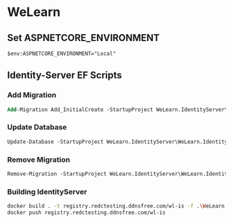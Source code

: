 # WeLearn

## Set ASPNETCORE_ENVIRONMENT

```ps
$env:ASPNETCORE_ENVIRONMENT="Local"
```

## Identity-Server EF Scripts

### Add Migration

```ps
Add-Migration Add_InitialCreate -StartupProject WeLearn.IdentityServer\WeLearn.IdentityServer -Project WeLearn.Data\WeLearn.Data -OutputDir Migrations -Context WeLearn.Data.Persistence.ApplicationDbContext
```

### Update Database

```ps
Update-Database -StartupProject WeLearn.IdentityServer\WeLearn.IdentityServer -Project WeLearn.Data -Context WeLearn.Data.Persistence.ApplicationDbContext
```

### Remove Migration

```ps
Remove-Migration -StartupProject WeLearn.IdentityServer\WeLearn.IdentityServer -Project WeLearn.Data\WeLearn.Data -Context WeLearn.Data.Persistence.ApplicationDbContext
```

### Building IdentityServer

```bash
docker build . -t registry.redctesting.ddnsfree.com/wl-is -f .\WeLearn.IdentityServer\WeLearn.IdentityServer\Dockerfile
docker push registry.redctesting.ddnsfree.com/wl-is
```
